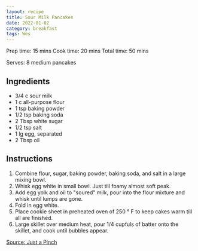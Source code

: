 ```yaml
---
layout: recipe
title: Sour Milk Pancakes
date: 2022-01-02
category: breakfast
tags: Wes
---
```


Prep time: 15 mins
Cook time: 20 mins
Total time: 50 mins

Serves: 8 medium pancakes

## Ingredients
* 3/4 c sour milk
* 1 c all-purpose flour
* 1 tsp baking powder
* 1/2 tsp baking soda
* 2 Tbsp white sugar
* 1/2 tsp salt
* 1 lg egg, separated
* 2 Tbsp oil

## Instructions
1. Combine flour, sugar, baking powder, baking soda, and salt in a large mixing bowl.
2. Whisk egg white in small bowl. Just till foamy almost soft peak.
3. Add egg yolk and oil to "soured" milk, pour into the flour mixture and whisk until lumps are gone. 
4. Fold in egg white.
5. Place cookie sheet in preheated oven of 250 ° F to keep cakes warm till all are finished.
6. Large skillet over medium heat, pour 1/4 cupfuls of batter onto the skillet, and cook until bubbles appear.

[Source: Just a Pinch](https://www.justapinch.com/recipes/breakfast/breakfast-pancakes/sour-milk-pancakes.html)
